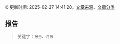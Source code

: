 :alarm_clock: 更新时间: 2025-02-27 14:41:20。[文章来源](/README.md)、[文章分类](/TAGS.md)

## 报告


> 关键字：`报告`、`月报`



